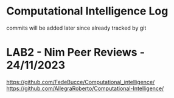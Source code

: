 # Computational Intelligence Log

commits will be added later since already tracked by git

# LAB2 - Nim Peer Reviews - 24/11/2023

https://github.com/FedeBucce/Computational_intelligence/
https://github.com/AllegraRoberto/Computational-Intelligence/
